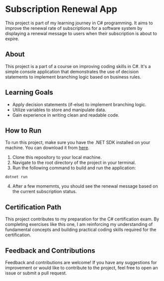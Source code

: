 # Subscription Renewal App

This project is part of my learning journey in C# programming. It aims to improve the renewal rate of subscriptions for a software system by displaying a renewal message to users when their subscription is about to expire.

## About

This project is a part of a course on improving coding skills in C#. It's a simple console application that demonstrates the use of decision statements to implement branching logic based on business rules.

## Learning Goals

- Apply decision statements (if-else) to implement branching logic.
- Utilize variables to store and manipulate data.
- Gain experience in writing clean and readable code.

## How to Run

To run this project, make sure you have the .NET SDK installed on your machine. You can download it from [here](https://dotnet.microsoft.com/download).

1. Clone this repository to your local machine.
2. Navigate to the root directory of the project in your terminal.
3. Run the following command to build and run the application:

```
dotnet run
```
4. After a few momemnts, you should see the renewal message based on the current subscription status.

## Certification Path

This project contributes to my preparation for the C# certification exam. By completing exercises like this one, I am reinforcing my understanding of fundamental concepts and building practical coding skills required for the certification.

## Feedback and Contributions

Feedback and contributions are welcome! If you have any suggestions for improvement or would like to contribute to the project, feel free to open an issue or submit a pull request.